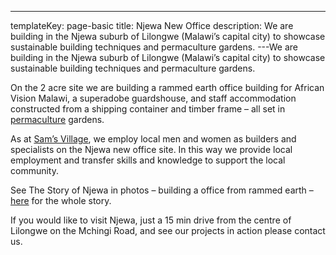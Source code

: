 ---
templateKey: page-basic
title: Njewa New Office
description:
  We are building in the Njewa suburb of Lilongwe (Malawi’s capital city)
  to showcase sustainable building techniques and permaculture gardens.
---We are building in the Njewa suburb of Lilongwe (Malawi’s capital city) to showcase sustainable building techniques and permaculture gardens.

On the 2 acre site we are building a rammed earth office building for African Vision Malawi, a superadobe guardshouse, and staff accommodation constructed from a shipping container and timber frame – all set in [permaculture](/sams-village/permaculture/) gardens.

As at [Sam’s Village](/sams-village/building-programme/), we employ local men and women as builders and specialists on the Njewa new office site. In this way we provide local employment and transfer skills and knowledge to support the local community.

See The Story of Njewa in photos – building a office from rammed earth – [here](/sams-village/njewa-new-office/rammed-earth-building/) for the whole story.

If you would like to visit Njewa, just a 15 min drive from the centre of Lilongwe on the Mchingi Road, and see our projects in action please contact us.
